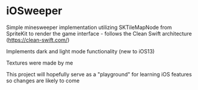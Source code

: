 # iOSweeper
Simple minesweeper implementation utilizing SKTileMapNode from SpriteKit to render the game interface - follows the Clean Swift architecture (https://clean-swift.com/)

Implements dark and light mode functionality (new to iOS13) 

Textures were made by me 

This project will hopefully serve as a "playground" for learning iOS features so changes are likely to come
